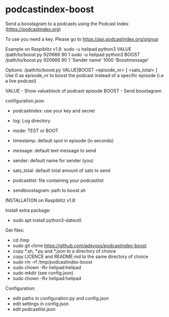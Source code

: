 # podcastindex-boost
Send a boostagram to a podcasts using the Podcast Index (https://podcastindex.org)

To use you need a key. Please go to https://api.podcastindex.org/signup

Example on Raspiblitz v1.8:
sudo -u helipad python3 VALUE /path/to/boost.py 920666 90 1
sudo -u helipad python3 BOOST /path/to/boost.py 920666 90 1 'Sender name' 1000 'Boostmessage'

Options:
/path/to/boost.py VALUE|BOOST <podcastindex-id> <episode_nr> [<timestamp> <sender> <sats_total> <message>]
Use 0 as episode_nr to boost the podcast instead of a specific episode (i.e a live podcast)

VALUE - Show valueblock of podcast episode
BOOST - Send boostagram

configuration.json:
- podcastindex: use your key and secret

- log: Log directory

- mode: TEST or BOOT
- timestamp: default spot in episode (in seconds)
- message: default text message to send
- sender: default name for sender (you)
- sats_total: default total amount of sats to send

- podcastlist: file containing your podcastlist
- sendboostagram: path to boost.sh


INSTALLATION on Raspiblitz v1.8:

Install extra package:
- sudo apt install python3-dateutil

Get files:
- cd /tmp
- sudo git clone https://github.com/adevoss/podcastindex-boost
- copy \*.sh, \*.py and \*.json to a directory of choice
- copy LICENCE and README.md to the same directory of choice
- sudo rm -rf /tmp/podcastindex-boost
- sudo chown -Rv helipad:helipad <directory of choice>
- sudo mkdir <log-directory> (see config.json)
- sudo chown -Rv helipad:helipad <log-directory>

Configuration:
- edit paths in configuration.py and config.json
- edit settings in config.json
- edit podcastlist.json
